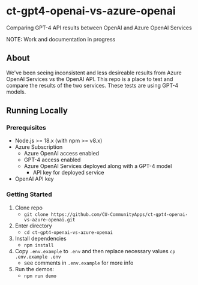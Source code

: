 # ct-gpt4-openai-vs-azure-openai

Comparing GPT-4 API results between OpenAI and Azure OpenAI Services

NOTE: Work and documentation in progress

## About

We've been seeing inconsistent and less desireable results from Azure
OpenAI Services vs the OpenAI API. This repo is a place to test and
compare the results of the two services. These tests are using GPT-4 models.

## Running Locally

### Prerequisites

- Node.js >= 18.x (with npm >= v8.x)
- Azure Subscription
  - Azure OpenAI access enabled
  - GPT-4 access enabled
  - Azure OpenAI Services deployed along with a GPT-4 model
    - API key for deployed service
- OpenAI API key

### Getting Started

1. Clone repo
    - `git clone https://github.com/CU-CommunityApps/ct-gpt4-openai-vs-azure-openai.git`
1. Enter directory
    - `cd ct-gpt4-openai-vs-azure-openai`
1. Install dependencies
    - `npm install`
1. Copy `.env.example` to `.env` and then replace necessary values `cp .env.example .env`
    - see comments in `.env.example` for more info
1. Run the demos:
    - `npm run demo`
